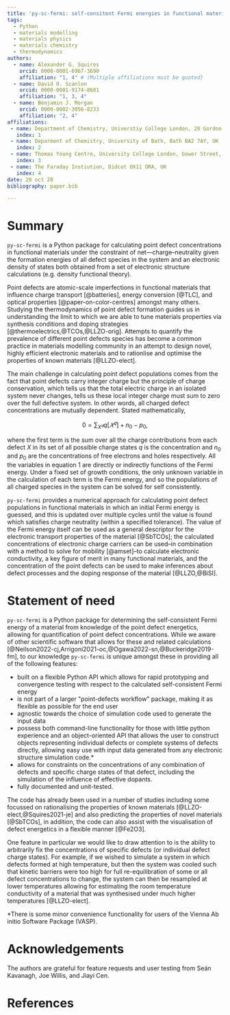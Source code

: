 ```yaml
---
title: 'py-sc-fermi: self-consitent Fermi energies in functional materials'
tags:
  - Python
  - materials modelling
  - materials physics
  - materials chemistry
  - thermodynamics
authors:
  - name: Alexander G. Squires 
    orcid: 0000-0001-6967-3690
    affiliation: "1, 4" # (Multiple affiliations must be quoted)
  - name: David O. Scanlon
    orcid: 0000-0001-9174-8601
    affiliation: "1, 3, 4"
  - name: Benjamin J. Morgan 
    orcid: 0000-0002-3056-8233
    affiliation: "2, 4"
affiliations:
 - name: Department of Chemistry, Universtiy College London, 20 Gordon Street, London WC1H 0AJ, UK
   index: 1
 - name: Deparment of Chemistry, University of Bath, Bath BA2 7AY, UK
   index: 2
 - name: Thomas Young Centre, University College London, Gower Street, London WC1E 6BT, UK
   index: 3
 - name: The Faraday Instiution, Didcot OX11 ORA, UK
   index: 4
date: 20 oct 20
bibliography: paper.bib

---
```


# Summary

`py-sc-fermi` is a Python package for calculating point defect concentrations in functional materials under the constraint of net&mdash;charge&ndash;neutrality given the formation energies of all defect species in the system and an electronic density of states both obtained from a set of electronic structure calculations (e.g. density functional theory).

Point defects are atomic-scale imperfections in functional materials that influence charge transport [@batteries], energy conversion [@TLC], and optical properties [@paper-on-color-centres] amongst many others. Studying the thermodynamics of point defect formation guides us in understanding the limit to which we are able to tune materials properties via synthesis conditions and doping strategies [@thermoelectrics,@TCOs,@LLZO-orig]. Attempts to quantify the prevalence of different point defects species has become a common practice in materials modelling community in an attempt to design novel, highly efficient electronic materials and to rationlise and optimise the properties of known materials [@LLZO-elect]. 

The main challenge in calculating point defect populations comes from the fact that point defects carry integer charge but the principle of charge conservation, which tells us that the total electric charge in an isolated system never changes, tells us these local integer charge must sum to zero over the full defective system. In other words, all charged defect concentrations are mutually dependent. Stated mathematically,

$$
0 = \sum_{X^𝑞} q[𝑋^𝑞] + n_0 − p_0,
$$

where the first term is the sum over all the charge contributions from each defect $X$ in its set of all possible charge states $q$ is the concentration and $n_0$ and $p_0$ are the concentrations of free electrons and holes respectively. All the variables in equation 1 are directly or indirectly functions of the Fermi energy. Under a fixed set of growth conditions, the only unknown variable in the calculation of each term is the Fermi energy, and so the populations of all charged species in the system can be solved for self consistently.

`py-sc-fermi` provides a numerical approach for calculating point defect populations in functional materials in which an initial Fermi energy is guessed, and this is updated over multiple cycles until the value is found which  satisfies charge neutrality (within a specified tolerance). The value of the Fermi energy itself can be used as a general descriptor for the electronic transport properties of the material [@SbTCOs]; the calculated concentrations of electronic charge carriers can be used–in combination with a method to solve for mobility [@amset]–to calculate electronic conductivity, a key figure of merit in many functional materials, and the concentration of the point defects can be used to make inferences about defect processes and the doping response of the material [@LLZO,@BiSI].

# Statement of need

`py-sc-fermi` is a Python package for determining the self-consistent Fermi energy of a material from knowledge of the point defect
energetics, allowing for quantification of point defect concentrations. While we aware of other scientific software that allows for these and related calculations [@Neilson2022-cj,Arrigoni2021-oc,@Ogawa2022-sn,@Buckeridge2019-fm], to our knowledge `py-sc-fermi` is unique amongst these in providing all of the following features:

  - built on a flexible Python API which allows for rapid prototyping and convergence testing with respect to the calculated self-consistent Fermi energy
  - is not part of a larger "point-defects workflow" package, making it as flexible as possible for the end user
  - agnostic towards the choice of simulation code used to generate the input data
  - possess both command-line functionality for those with little python experience and an object-oriented API that allows the user to construct objects representing individual defects or complete systems of defects directly, allowing easy use with input data generated from any electronic structure simulation code.* 
  - allows for constraints on the concentrations of any combination of defects and specific charge states of that defect, including the simulation of the influence of effective dopants.
  - fully documented and unit-tested.

The code has already been used in a number of studies including some focussed on rationalising the 
properties of known materials [@LLZO-elect,@Squires2021-je] and also predicting the properties of novel materials [@SbTCOs], in addition, the code can also assist with the visualisation of defect energetics in a flexible manner [@Fe2O3].

One feature in particular we would like to draw attention to is the ability to arbitrarily fix the concentrations of specific defects (or individual defect charge states). For example, if we wished to simulate a system in which defects formed at high temperature, but then the system was cooled such that kinetic barriers were too high for full re-equilibration of some or all defect concentrations to change, the system can then be resampled at lower temperatures allowing for estimating the room temperature conductivity of a material that was synthesised under much higher temperatures [@LLZO-elect]. 




 *There is some minor convenience functionality for users of the Vienna Ab initio Software Package (VASP).



# Acknowledgements

The authors are grateful for feature requests and user testing from Seán Kavanagh, Joe Willis, and Jiayi Cen.

# References
